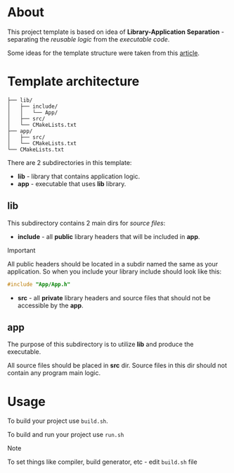 # About

This project template is based on idea of **Library-Application Separation** - separating the _reusable logic_ from the _executable code_.

Some ideas for the template structure were taken from this [article](https://medium.com/heuristics/c-application-development-part-1-project-structure-454b00f9eddc).

# Template architecture

```
├── lib/
│   ├── include/
│   │   └── App/
│   ├── src/
│   └── CMakeLists.txt
├── app/
│   ├── src/
│   └── CMakeLists.txt
└── CMakeLists.txt
```

There are 2 subdirectories in this template:

- **lib** - library that contains application logic.
- **app** - executable that uses **lib** library.

## lib

This subdirectory contains 2 main dirs for _source files_:

- **include** - all **public** library headers that will be included in **app**.

> [!IMPORTANT]
> All public headers should be located in a subdir named the same as your application. So when you include your library include should look like this:
>
> ```cpp
> #include "App/App.h"
> ```

- **src** - all **private** library headers and source files that should not be accessible by the **app**.

## app

The purpose of this subdirectory is to utilize **lib** and produce the executable.

All source files should be placed in **src** dir. Source files in this dir should not contain any program main logic.

# Usage

To build your project use `build.sh`.

To build and run your project use `run.sh`

> [!NOTE]
> To set things like compiler, build generator, etc - edit `build.sh` file
